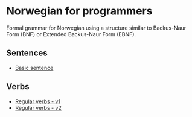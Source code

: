 # Norwegian for programmers

Formal grammar for Norwegian using a structure similar to Backus-Naur Form (BNF) or Extended Backus-Naur Form (EBNF).

## Sentences
- [Basic sentence](sentence_structure/basic_sentence.md)

## Verbs
- [Regular verbs - v1](verbs/regular_verbs_v1.md)
- [Regular verbs - v2](verbs/regular_verbs_v2.md)
